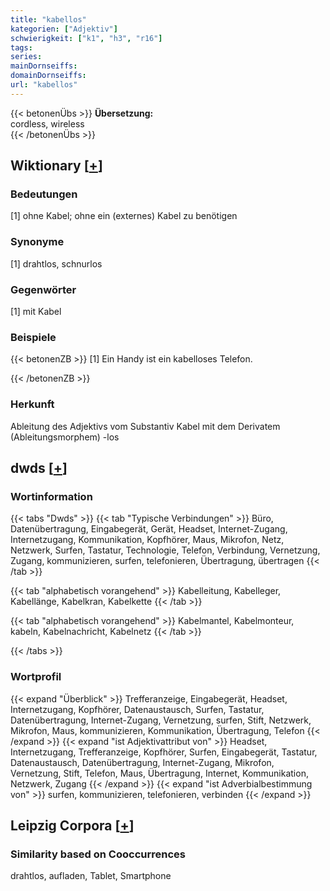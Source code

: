 ```yaml
---
title: "kabellos"
kategorien: ["Adjektiv"]
schwierigkeit: ["k1", "h3", "r16"]
tags:
series:
mainDornseiffs:
domainDornseiffs:
url: "kabellos"
---
```


{{< betonenÜbs >}}
**Übersetzung:**  
cordless, wireless  
{{< /betonenÜbs >}}

## Wiktionary [[+](https://de.wiktionary.org/wiki/kabellos)]

### Bedeutungen
[1] ohne Kabel; ohne ein (externes) Kabel zu benötigen  

### Synonyme
[1] drahtlos, schnurlos  

### Gegenwörter
[1] mit Kabel  

### Beispiele
{{< betonenZB >}}
[1] Ein Handy ist ein kabelloses Telefon.  

{{< /betonenZB >}}
### Herkunft
Ableitung des Adjektivs vom Substantiv Kabel mit dem Derivatem (Ableitungsmorphem) -los  



## dwds [[+](https://www.dwds.de/wb/kabellos)]

### Wortinformation
{{< tabs "Dwds" >}}
{{< tab "Typische Verbindungen" >}}
Büro, Datenübertragung, Eingabegerät, Gerät, Headset, Internet-Zugang, Internetzugang, Kommunikation, Kopfhörer, Maus, Mikrofon, Netz, Netzwerk, Surfen, Tastatur, Technologie, Telefon, Verbindung, Vernetzung, Zugang, kommunizieren, surfen, telefonieren, Übertragung, übertragen
{{< /tab >}}

{{< tab "alphabetisch vorangehend" >}}
Kabelleitung, Kabelleger, Kabellänge, Kabelkran, Kabelkette
{{< /tab >}}

{{< tab "alphabetisch vorangehend" >}}
Kabelmantel, Kabelmonteur, kabeln, Kabelnachricht, Kabelnetz
{{< /tab >}}

{{< /tabs >}}

### Wortprofil
{{< expand "Überblick" >}} Trefferanzeige, Eingabegerät, Headset, Internetzugang, Kopfhörer, Datenaustausch, Surfen, Tastatur, Datenübertragung, Internet-Zugang, Vernetzung, surfen, Stift, Netzwerk, Mikrofon, Maus, kommunizieren, Kommunikation, Übertragung, Telefon {{< /expand >}}
{{< expand "ist Adjektivattribut von" >}} Headset, Internetzugang, Trefferanzeige, Kopfhörer, Surfen, Eingabegerät, Tastatur, Datenaustausch, Datenübertragung, Internet-Zugang, Mikrofon, Vernetzung, Stift, Telefon, Maus, Übertragung, Internet, Kommunikation, Netzwerk, Zugang {{< /expand >}}
{{< expand "ist Adverbialbestimmung von" >}} surfen, kommunizieren, telefonieren, verbinden {{< /expand >}}

## Leipzig Corpora [[+](https://corpora.uni-leipzig.de/en/res?word=kabellos&corpusId=deu_newscrawl-public_2018)]


### Similarity based on Cooccurrences
drahtlos, aufladen, Tablet, Smartphone

